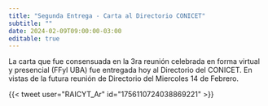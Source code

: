 ```yaml
---
title: "Segunda Entrega - Carta al Directorio CONICET"
subtitle: ""
date: 2024-02-09T09:00:00-03:00
editable: true
---
```


La carta que fue consensuada en la 3ra reunión celebrada en forma virtual y presencial (FFyl UBA) fue entregada hoy al Directorio del CONICET. En vistas de la futura reunión de Directorio del Miercoles 14 de Febrero. 

{{< tweet user="RAICYT_Ar" id="1756110724038869221" >}}
